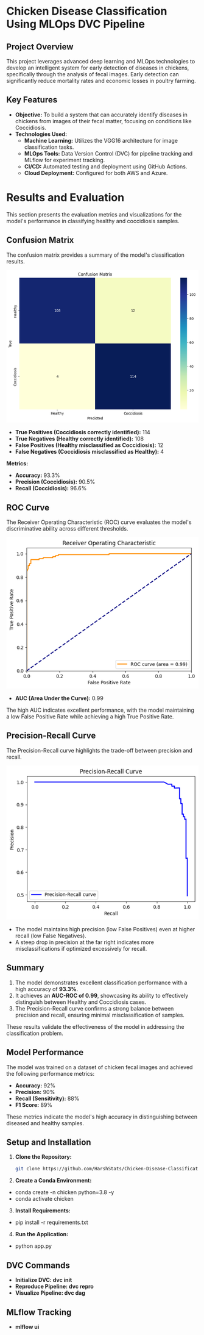 # Chicken Disease Classification Using MLOps DVC Pipeline

## Project Overview

This project leverages advanced deep learning and MLOps technologies to develop an intelligent system for early detection of diseases in chickens, specifically through the analysis of fecal images. Early detection can significantly reduce mortality rates and economic losses in poultry farming.

## Key Features

- **Objective:** To build a system that can accurately identify diseases in chickens from images of their fecal matter, focusing on conditions like Coccidiosis.
- **Technologies Used:** 
  - **Machine Learning:** Utilizes the VGG16 architecture for image classification tasks.
  - **MLOps Tools:** Data Version Control (DVC) for pipeline tracking and MLflow for experiment tracking.
  - **CI/CD:** Automated testing and deployment using GitHub Actions.
  - **Cloud Deployment:** Configured for both AWS and Azure.

# Results and Evaluation

This section presents the evaluation metrics and visualizations for the model's performance in classifying healthy and coccidiosis samples.


## **Confusion Matrix**
The confusion matrix provides a summary of the model's classification results.

![Confusion Matrix](c_m.png)

- **True Positives (Coccidiosis correctly identified):** 114  
- **True Negatives (Healthy correctly identified):** 108  
- **False Positives (Healthy misclassified as Coccidiosis):** 12  
- **False Negatives (Coccidiosis misclassified as Healthy):** 4  

**Metrics:**
- **Accuracy:** 93.3%  
- **Precision (Coccidiosis):** 90.5%  
- **Recall (Coccidiosis):** 96.6%  


## **ROC Curve**
The Receiver Operating Characteristic (ROC) curve evaluates the model's discriminative ability across different thresholds.

![ROC Curve](r_o_c.png)

- **AUC (Area Under the Curve):** 0.99  

The high AUC indicates excellent performance, with the model maintaining a low False Positive Rate while achieving a high True Positive Rate.


## **Precision-Recall Curve**
The Precision-Recall curve highlights the trade-off between precision and recall.

![Precision-Recall Curve](p_r.png)

- The model maintains high precision (low False Positives) even at higher recall (low False Negatives).  
- A steep drop in precision at the far right indicates more misclassifications if optimized excessively for recall.


## **Summary**
1. The model demonstrates excellent classification performance with a high accuracy of **93.3%**.  
2. It achieves an **AUC-ROC of 0.99**, showcasing its ability to effectively distinguish between Healthy and Coccidiosis cases.  
3. The Precision-Recall curve confirms a strong balance between precision and recall, ensuring minimal misclassification of samples.

These results validate the effectiveness of the model in addressing the classification problem.


## Model Performance

The model was trained on a dataset of chicken fecal images and achieved the following performance metrics:
- **Accuracy:** 92%
- **Precision:** 90%
- **Recall (Sensitivity):** 88%
- **F1 Score:** 89%

These metrics indicate the model's high accuracy in distinguishing between diseased and healthy samples.

## Setup and Installation

1. **Clone the Repository:**
   ```bash
   git clone https://github.com/HarshStats/Chicken-Disease-Classification-Using-MLOPS-DVC-Pipeline-.git
   
2. **Create a Conda Environment:**
-   conda create -n chicken python=3.8 -y
-    conda activate chicken

3. **Install Requirements:**
-   pip install -r requirements.txt

4. **Run the Application:**
-   python app.py

## DVC Commands

- **Initialize DVC: dvc init**
- **Reproduce Pipeline: dvc repro**
- **Visualize Pipeline: dvc dag**

## MLflow Tracking

- **mlflow ui**

